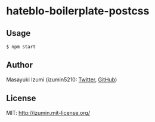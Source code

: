# hateblo-boilerplate-postcss

## Usage

```
$ npm start
```

## Author

Masayuki Izumi (izumin5210: [Twitter](//twitter.com/izumin5210), [GitHub](//github.com/izumin5210))

## License

MIT: http://izumin.mit-license.org/

